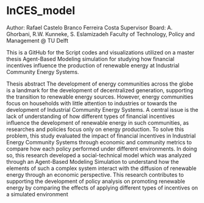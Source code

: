 # InCES_model

Author: Rafael Castelo Branco Ferreira Costa
Supervisor Board: A. Ghorbani, R.W. Kunneke, S. Eslamizadeh
Faculty of Technology, Policy and Management @ TU Delft

This is a GitHub for the Script codes and visualizations utilized on a master thesis Agent-Based Modeling simulation for studying how financial incentives influence the production of renewable energy at Industrial Community Energy Systems.

Thesis abstract
The development of energy communities across the globe is a landmark for the development of decentralized generation, supporting the transition to renewable energy sources. However, energy communities focus on households with little attention to industries or towards the development of Industrial Community Energy Systems. A central issue is the lack of understanding of how different types of financial incentives influence the development of renewable energy in such communities, as researches and policies focus only on energy production. To solve this problem, this study evaluated the impact of financial incentives in Industrial Energy Community Systems through economic and community metrics to compare how each policy performed under different environments. In doing so, this research developed a social-technical model which was analyzed through an Agent-Based Modeling Simulation to understand how the elements of such a complex system interact with the diffusion of renewable energy through an economic perspective. This research contributes to supporting the development of policy analysis on promoting renewable energy by comparing the effects of applying different types of incentives on a simulated environment
